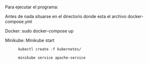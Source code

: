 Para ejecutar el programa:


Antes de nada situarse en el directorio donde esta el archivo docker-compose.yml

Docker: sudo docker-compose up      

Minikube: Minikube start 
          
          kubectl create -f kubernetes/      
          
          minikube service apache-service
